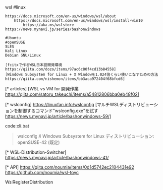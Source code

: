 wsl
#linux

	https://docs.microsoft.com/en-us/windows/wsl/about
		https://docs.microsoft.com/en-us/windows/wsl/install-win10
			https://aka.ms/wslstore
	https://news.mynavi.jp/series/bashonwindows

	#Ubuntu
	#openSUSE
	SLES
	Kali Linux
	Debian GNU/Linux

	[fcitxで作るWSL日本語開発環境 https://qiita.com/dozo/items/97ac6c80f4cd13b84558]
	[Windows Subsystem for Linux + X Windowを1.024倍くらい使いこなすための方法 https://qiita.com/nishemon/items/bb3aca972404f68bfcd6]

[* articles]
	[WSL vs VM for 開発作業 https://qiita.com/satoru_takeuchi/items/a54812806bba0eb48f02]

[* wslconfig]
	https://linuxfan.info/wslconfig
	[マルチWSLディストリビューションを制御するコマンド"wslconfig.exe"を試す https://news.mynavi.jp/article/bashonwindows-59/]

code:cli.bat
 > wslconfig /l
 Windows Subsystem for Linux ディストリビューション:
 openSUSE-42 (既定)



[* WSL-Distribution-Switcher]
	https://news.mynavi.jp/article/bashonwindows-41/

[* API]
	https://qiita.com/noumia/items/0d1d5742ec2104431e92
	https://github.com/noumia/wsl-toyc

WslRegisterDistribution

